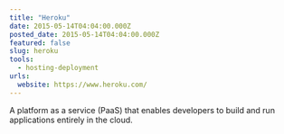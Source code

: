 ```yaml
---
title: "Heroku"
date: 2015-05-14T04:04:00.000Z
posted_date: 2015-05-14T04:04:00.000Z
featured: false
slug: heroku
tools: 
  - hosting-deployment
urls:
  website: https://www.heroku.com/
---
```

A platform as a service (PaaS) that enables developers to build and run applications entirely in the cloud.




